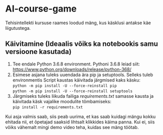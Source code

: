 # AI-course-game
Tehisintellekti kursuse raames loodud mäng, kus käsklusi antakse käe liigutustega.     

## Käivitamine (Ideaalis võiks ka notebookis samu versioone kasutada)
1.  Tee endale Python 3.6.8 environment. Pythoni 3.6.8 leiad siit:    
https://www.python.org/downloads/release/python-368/
2.  Esimese asjana tuleks uuendada ära pip ja setuptools. Selleks tuleb environmentis Script kaustas käivitada järgmised kaks käsku:   
    `python -m pip install -U --force-reinstall pip`   
    `python -m pip install -U --force-reinstall setuptools`
3.  Järgmiseks tuleks liikuda failiga *requirements.txt* samasse kausta ja käivitada käsk vajalike moodulite tõmbamiseks:   
    `pip install -r requirements.txt`    
    
Kui asja valmis saab, siis peab uurima, et kas saab kuidagi mängu kokku ehitada nii, et õpetajad saaksid lihtsalt klikkides käima panna. Kui ei, siis võiks vähemalt mingi demo video teha, kuidas see mäng töötab.
